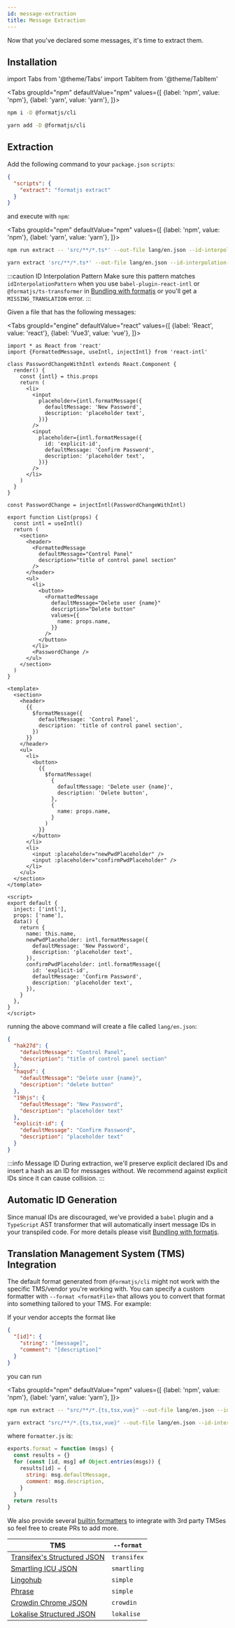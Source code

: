 ```yaml
---
id: message-extraction
title: Message Extraction
---
```


Now that you've declared some messages, it's time to extract them.

## Installation

import Tabs from '@theme/Tabs'
import TabItem from '@theme/TabItem'

<Tabs
groupId="npm"
defaultValue="npm"
values={[
{label: 'npm', value: 'npm'},
{label: 'yarn', value: 'yarn'},
]}>
<TabItem value="npm">

```sh
npm i -D @formatjs/cli
```

</TabItem>
<TabItem value="yarn">

```sh
yarn add -D @formatjs/cli
```

</TabItem>
</Tabs>

## Extraction

Add the following command to your `package.json` `scripts`:

```json
{
  "scripts": {
    "extract": "formatjs extract"
  }
}
```

and execute with `npm`:

<Tabs
groupId="npm"
defaultValue="npm"
values={[
{label: 'npm', value: 'npm'},
{label: 'yarn', value: 'yarn'},
]}>
<TabItem value="npm">

```sh
npm run extract -- 'src/**/*.ts*' --out-file lang/en.json --id-interpolation-pattern '[sha512:contenthash:base64:6]'
```

</TabItem>
<TabItem value="yarn">

```sh
yarn extract 'src/**/*.ts*' --out-file lang/en.json --id-interpolation-pattern '[sha512:contenthash:base64:6]'
```

</TabItem>
</Tabs>

:::caution ID Interpolation Pattern
Make sure this pattern matches `idInterpolationPattern` when you use `babel-plugin-react-intl` or `@formatjs/ts-transformer` in [Bundling with formatjs](https://formatjs.io/docs/guides/bundler-plugins) or you'll get a `MISSING_TRANSLATION` error.
:::

Given a file that has the following messages:

<Tabs
groupId="engine"
defaultValue="react"
values={[
{label: 'React', value: 'react'},
{label: 'Vue3', value: 'vue'},
]}>

<TabItem value="react">

```tsx
import * as React from 'react'
import {FormattedMessage, useIntl, injectIntl} from 'react-intl'

class PasswordChangeWithIntl extends React.Component {
  render() {
    const {intl} = this.props
    return (
      <li>
        <input
          placeholder={intl.formatMessage({
            defaultMessage: 'New Password',
            description: 'placeholder text',
          })}
        />
        <input
          placeholder={intl.formatMessage({
            id: 'explicit-id',
            defaultMessage: 'Confirm Password',
            description: 'placeholder text',
          })}
        />
      </li>
    )
  }
}

const PasswordChange = injectIntl(PasswordChangeWithIntl)

export function List(props) {
  const intl = useIntl()
  return (
    <section>
      <header>
        <FormattedMessage
          defaultMessage="Control Panel"
          description="title of control panel section"
        />
      </header>
      <ul>
        <li>
          <button>
            <FormattedMessage
              defaultMessage="Delete user {name}"
              description="Delete button"
              values={{
                name: props.name,
              }}
            />
          </button>
        </li>
        <PasswordChange />
      </ul>
    </section>
  )
}
```

</TabItem>

<TabItem value="vue">

```vue
<template>
  <section>
    <header>
      {{
        $formatMessage({
          defaultMessage: 'Control Panel',
          description: 'title of control panel section',
        })
      }}
    </header>
    <ul>
      <li>
        <button>
          {{
            $formatMessage(
              {
                defaultMessage: 'Delete user {name}',
                description: 'Delete button',
              },
              {
                name: props.name,
              }
            )
          }}
        </button>
      </li>
      <li>
        <input :placeholder="newPwdPlaceholder" />
        <input :placeholder="confirmPwdPlaceholder" />
      </li>
    </ul>
  </section>
</template>

<script>
export default {
  inject: ['intl'],
  props: ['name'],
  data() {
    return {
      name: this.name,
      newPwdPlaceholder: intl.formatMessage({
        defaultMessage: 'New Password',
        description: 'placeholder text',
      }),
      confirmPwdPlaceholder: intl.formatMessage({
        id: 'explicit-id',
        defaultMessage: 'Confirm Password',
        description: 'placeholder text',
      }),
    }
  },
}
</script>
```

</TabItem>
</Tabs>

running the above command will create a file called `lang/en.json`:

```json
{
  "hak27d": {
    "defaultMessage": "Control Panel",
    "description": "title of control panel section"
  },
  "haqsd": {
    "defaultMessage": "Delete user {name}",
    "description": "delete button"
  },
  "19hjs": {
    "defaultMessage": "New Password",
    "description": "placeholder text"
  },
  "explicit-id": {
    "defaultMessage": "Confirm Password",
    "description": "placeholder text"
  }
}
```

:::info Message ID
During extraction, we'll preserve explicit declared IDs and insert a hash as an ID for messages without. We recommend against explicit IDs since it can cause collision.
:::

## Automatic ID Generation

Since manual IDs are discouraged, we've provided a `babel` plugin and a `TypeScript` AST transformer that will automatically insert message IDs in your transpiled code. For more details please visit [Bundling with formatjs](https://formatjs.io/docs/guides/bundler-plugins).

## Translation Management System (TMS) Integration

The default format generated from `@formatjs/cli` might not work with the specific TMS/vendor you're working with. You can specify a custom formatter with `--format <formatFile>` that allows you to convert that format into something tailored to your TMS. For example:

If your vendor accepts the format like

```json
{
  "[id]": {
    "string": "[message]",
    "comment": "[description]"
  }
}
```

you can run

<Tabs
groupId="npm"
defaultValue="npm"
values={[
{label: 'npm', value: 'npm'},
{label: 'yarn', value: 'yarn'},
]}>
<TabItem value="npm">

```sh
npm run extract -- "src/**/*.{ts,tsx,vue}" --out-file lang/en.json --id-interpolation-pattern '[sha512:contenthash:base64:6]' --format formatter.js
```

</TabItem>
<TabItem value="yarn">

```sh
yarn extract "src/**/*.{ts,tsx,vue}" --out-file lang/en.json --id-interpolation-pattern '[sha512:contenthash:base64:6]' --format formatter.js
```

</TabItem>
</Tabs>

where `formatter.js` is:

```js
exports.format = function (msgs) {
  const results = {}
  for (const [id, msg] of Object.entries(msgs)) {
    results[id] = {
      string: msg.defaultMessage,
      comment: msg.description,
    }
  }
  return results
}
```

We also provide several [builtin formatters](../tooling/cli.md#builtin-formatters) to integrate with 3rd party TMSes so feel free to create PRs to add more.

| TMS                                                                                       | `--format`  |
| ----------------------------------------------------------------------------------------- | ----------- |
| [Transifex's Structured JSON](https://docs.transifex.com/formats/json/structured-json)    | `transifex` |
| [Smartling ICU JSON](https://help.smartling.com/hc/en-us/articles/360008000733-JSON)      | `smartling` |
| [Lingohub](https://lingohub.com/developers/resource-files/json-localization/)             | `simple`    |
| [Phrase](https://help.phrase.com/help/simple-json)                                        | `simple`    |
| [Crowdin Chrome JSON](https://support.crowdin.com/file-formats/chrome-json/)              | `crowdin`   |
| [Lokalise Structured JSON](https://docs.lokalise.com/en/articles/3229161-structured-json) | `lokalise`  |
